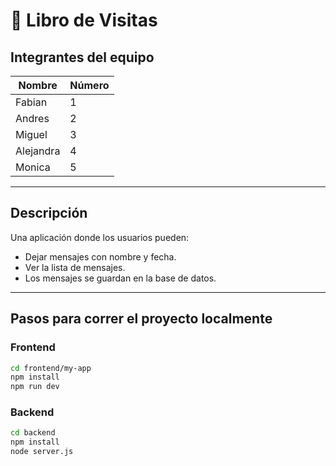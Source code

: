# 📖 Libro de Visitas

## Integrantes del equipo

| Nombre     | Número |
|------------|--------|
| Fabian     | 1      |
| Andres     | 2      |
| Miguel     | 3      |
| Alejandra  | 4      |
| Monica     | 5      |

---

## Descripción

Una aplicación donde los usuarios pueden:
- Dejar mensajes con nombre y fecha.
- Ver la lista de mensajes.
- Los mensajes se guardan en la base de datos.

---

## Pasos para correr el proyecto localmente

### Frontend

```bash
cd frontend/my-app
npm install
npm run dev
```

### Backend

```bash
cd backend
npm install
node server.js
```